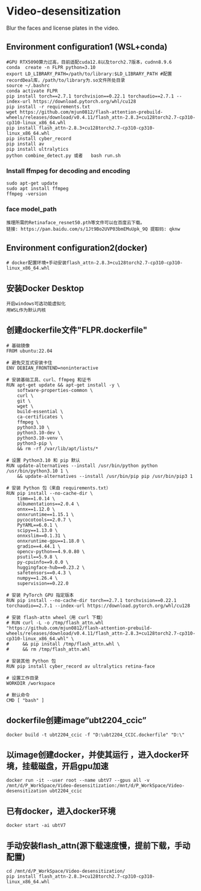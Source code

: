 # Video-desensitization
Blur the faces and license plates in the video.

## Environment configuration1 (WSL+conda)
    #GPU RTX5090算力过高，目前适配cuda12.8以及torch2.7版本，cudnn8.9.6
    conda  create -n FLPR python=3.10
    export LD_LIBRARY_PATH=/path/to/library:$LD_LIBRARY_PATH #配置recordDeal库，/path/to/library为.so文件所处目录
    source ~/.bashrc
    conda activate FLPR
    pip install torch==2.7.1 torchvision==0.22.1 torchaudio==2.7.1 --index-url https://download.pytorch.org/whl/cu128
    pip install -r requirements.txt
    wget https://github.com/mjun0812/flash-attention-prebuild-wheels/releases/download/v0.4.11/flash_attn-2.8.3+cu128torch2.7-cp310-cp310-linux_x86_64.whl
    pip install flash_attn-2.8.3+cu128torch2.7-cp310-cp310-linux_x86_64.whl
    pip install cyber_record
    pip install av
    pip install ultralytics
    python combine_detect.py 或者   bash run.sh
    
### Install ffmpeg for decoding and encoding
    sudo apt-get update
    sudo apt install ffmpeg
    ffmpeg -version

### face model_path
    推理所需的Retinaface_resnet50.pth等文件可以在百度云下载。
    链接: https://pan.baidu.com/s/1Jt9Bo2UVP03bmEMuUpk_9Q 提取码: qknw

## Environment configuration2(docker)
    # docker配置环境+手动安装flash_attn-2.8.3+cu128torch2.7-cp310-cp310-linux_x86_64.whl

## 安装Docker Desktop
    开启windows可选功能虚拟化
	用WSL作为默认内核
## 创建dockerfile文件"FLPR.dockerfile"
	# 基础镜像
	FROM ubuntu:22.04
	
	# 避免交互式安装卡住
	ENV DEBIAN_FRONTEND=noninteractive
	
	# 安装基础工具、curl、ffmpeg 和证书
	RUN apt-get update && apt-get install -y \
	    software-properties-common \
	    curl \
	    git \
	    wget \
	    build-essential \
	    ca-certificates \
	    ffmpeg \
	    python3.10 \
	    python3.10-dev \
	    python3.10-venv \
	    python3-pip \
	    && rm -rf /var/lib/apt/lists/*
	
	# 设置 Python3.10 和 pip 默认
	RUN update-alternatives --install /usr/bin/python python /usr/bin/python3.10 1 \
	    && update-alternatives --install /usr/bin/pip pip /usr/bin/pip3 1
	
	# 安装 Python 包（来自 requirements.txt）
	RUN pip install --no-cache-dir \
	    timm==1.0.14 \
	    albumentations==2.0.4 \
	    onnx==1.12.0 \
	    onnxruntime==1.15.1 \
	    pycocotools==2.0.7 \
	    PyYAML==6.0.1 \
	    scipy==1.13.0 \
	    onnxslim==0.1.31 \
	    onnxruntime-gpu==1.18.0 \
	    gradio==4.44.1 \
	    opencv-python==4.9.0.80 \
	    psutil==5.9.8 \
	    py-cpuinfo==9.0.0 \
	    huggingface-hub==0.23.2 \
	    safetensors==0.4.3 \
	    numpy==1.26.4 \
	    supervision==0.22.0
	
	# 安装 PyTorch GPU 指定版本
	RUN pip install --no-cache-dir torch==2.7.1 torchvision==0.22.1 torchaudio==2.7.1 --index-url https://download.pytorch.org/whl/cu128
	
	# 安装 flash-attn wheel（用 curl 下载）
	# RUN curl -L -o /tmp/flash_attn.whl "https://github.com/mjun0812/flash-attention-prebuild-wheels/releases/download/v0.4.11/flash_attn-2.8.3+cu128torch2.7-cp310-cp310-linux_x86_64.whl" \
	#     && pip install /tmp/flash_attn.whl \
	#     && rm /tmp/flash_attn.whl
	
	# 安装其他 Python 包
	RUN pip install cyber_record av ultralytics retina-face
	
	# 设置工作目录
	WORKDIR /workspace
	
	# 默认命令
	CMD [ "bash" ]

## dockerfile创建image“ubt2204_ccic”
    docker build -t ubt2204_ccic -f "D:\ubt2204_CCIC.dockerfile" "D:\"

## 以image创建docker，并使其运行 ，进入docker环境，挂载磁盘，开启gpu加速
    docker run -it --user root --name ubtV7 --gpus all -v /mnt/d/P_WorkSpace/Video-desensitization:/mnt/d/P_WorkSpace/Video-desensitization ubt2204_ccic

## 已有docker，进入docker环境
    docker start -ai ubtV7

 ## 手动安装flash_attn(源下载速度慢，提前下载，手动配置)
	cd /mnt/d/P_WorkSpace/Video-desensitization/
  	pip install flash_attn-2.8.3+cu128torch2.7-cp310-cp310-linux_x86_64.whl 
   




